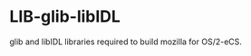 LIB-glib-libIDL
===============

glib and libIDL libraries required to build mozilla for OS/2-eCS. 
